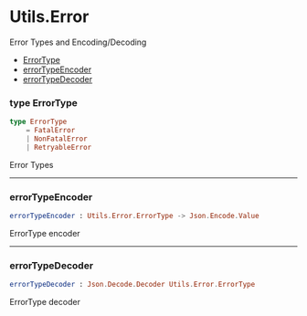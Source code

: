 # Utils.Error

Error Types and Encoding/Decoding

- [ErrorType](#errortype)
- [errorTypeEncoder](#errortypeencoder)
- [errorTypeDecoder](#errortypedecoder)

### **type ErrorType**
```elm
type ErrorType   
    = FatalError   
    | NonFatalError   
    | RetryableError 
```

Error Types

---

### **errorTypeEncoder**
```elm
errorTypeEncoder : Utils.Error.ErrorType -> Json.Encode.Value
```

ErrorType encoder

---

### **errorTypeDecoder**
```elm
errorTypeDecoder : Json.Decode.Decoder Utils.Error.ErrorType
```

ErrorType decoder

